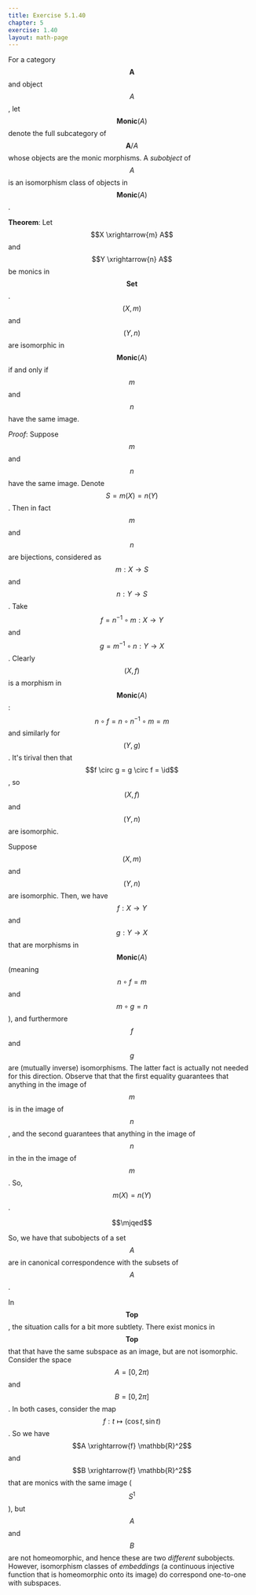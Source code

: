 ```yaml
---
title: Exercise 5.1.40
chapter: 5
exercise: 1.40
layout: math-page
---
```



For a category $$\mathbf{A}$$ and object $$A$$, let $$\mathbf{Monic}(A)$$ denote the full subcategory of $$\mathbf{A} / A$$ whose objects are the monic morphisms.
A *subobject* of $$A$$ is an isomorphism class of objects in $$\mathbf{Monic}(A)$$.

**Theorem**:
Let $$X \xrightarrow{m} A$$ and $$Y \xrightarrow{n} A$$ be monics in $$\mathbf{Set}$$.
$$(X, m)$$ and $$(Y, n)$$ are isomorphic in $$\mathbf{Monic}(A)$$ if and only if $$m$$ and $$n$$ have the same image.


*Proof*:
Suppose $$m$$ and $$n$$ have the same image.
Denote $$S = m(X) = n(Y)$$.
Then in fact $$m$$ and $$n$$ are bijections, considered as $$m : X \rightarrow S$$ and $$n : Y \rightarrow S$$.
Take $$f = n^{-1} \circ m : X \rightarrow Y$$ and $$g = m^{-1} \circ n : Y \rightarrow X$$.
Clearly $$(X, f)$$ is a morphism in $$\mathbf{Monic}(A)$$: $$n \circ f = n \circ n^{-1} \circ m = m$$ and similarly for $$(Y, g)$$.
It's tirival then that $$f \circ g = g \circ f = \id$$, so $$(X, f)$$ and $$(Y, n)$$ are isomorphic.

Suppose $$(X, m)$$ and $$(Y, n)$$ are isomorphic.
Then, we have $$f : X \rightarrow Y$$ and $$g : Y \rightarrow X$$ that are morphisms in $$\mathbf{Monic}(A)$$ (meaning $$n \circ f = m$$ and $$m \circ g = n$$), and furthermore $$f$$ and $$g$$ are (mutually inverse) isomorphisms.
The latter fact is actually not needed for this direction.
Observe that that the first equality guarantees that anything in the image of $$m$$ is in the image of $$n$$, and the second guarantees that anything in the image of $$n$$ in the in the image of $$m$$.
So, $$m(X) = n(Y)$$.

$$\mjqed$$

So, we have that subobjects of a set $$A$$ are in canonical correspondence with the subsets of $$A$$.

In $$\mathbf{Top}$$, the situation calls for a bit more subtlety.
There exist monics in $$\mathbf{Top}$$ that that have the same subspace as an image, but are not isomorphic.
Consider the space $$A = [0, 2\pi)$$ and $$B = [0, 2\pi]$$.
In both cases, consider the map $$f : t \mapsto (\cos t, \sin t)$$.
So we have $$A \xrightarrow{f} \mathbb{R}^2$$ and $$B \xrightarrow{f} \mathbb{R}^2$$ that are monics with the same image ($$S^1$$), but $$A$$ and $$B$$ are not homeomorphic, and hence these are two *different* subobjects.
However, isomorphism classes of *embeddings* (a continuous injective function that is homeomorphic onto its image) do correspond one-to-one with subspaces.
